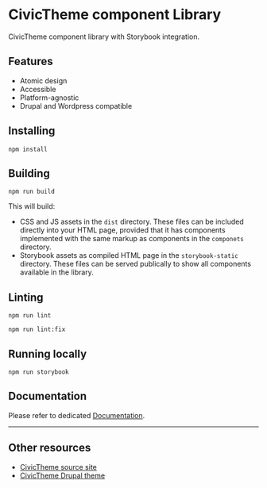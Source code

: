 # CivicTheme component Library

CivicTheme component library with Storybook integration.

## Features

- Atomic design
- Accessible
- Platform-agnostic
- Drupal and Wordpress compatible

## Installing

    npm install

## Building

    npm run build

This will build:

- CSS and JS assets in the `dist` directory. These files can be included
  directly into your HTML page, provided that it has components implemented with
  the same markup as components in the `componets` directory.
- Storybook assets as compiled HTML page in the `storybook-static` directory.
  These files can be served publically to show all components available in the
  library.

## Linting

    npm run lint

    npm run lint:fix

## Running locally

    npm run storybook

## Documentation

Please refer to dedicated [Documentation](docs/introduction.md).

----

## Other resources

- [CivicTheme source site](https://github.com/salsadigitalauorg/civictheme-source)
- [CivicTheme Drupal theme](https://github.com/salsadigitalauorg/civictheme-drupal)
